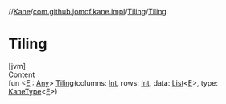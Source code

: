//[Kane](../../index.md)/[com.github.jomof.kane.impl](../index.md)/[Tiling](index.md)/[Tiling](-tiling.md)



# Tiling  
[jvm]  
Content  
fun <[E](index.md) : [Any](https://kotlinlang.org/api/latest/jvm/stdlib/kotlin/-any/index.html)> [Tiling](-tiling.md)(columns: [Int](https://kotlinlang.org/api/latest/jvm/stdlib/kotlin/-int/index.html), rows: [Int](https://kotlinlang.org/api/latest/jvm/stdlib/kotlin/-int/index.html), data: [List](https://kotlinlang.org/api/latest/jvm/stdlib/kotlin.collections/-list/index.html)<[E](index.md)>, type: [KaneType](../../com.github.jomof.kane.impl.types/-kane-type/index.md)<[E](index.md)>)  



